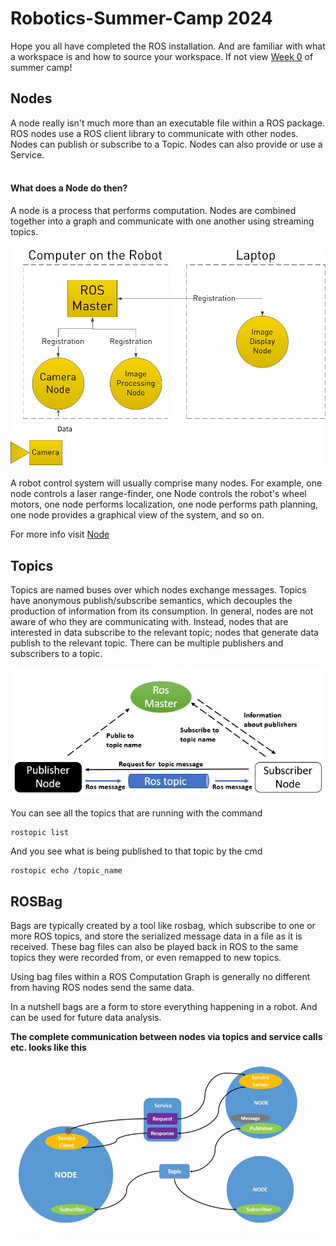 <h1>Robotics-Summer-Camp 2024</h1> 

Hope you all have completed the ROS installation. And are familiar with what a workspace is and how to source your workspace. If not view [Week 0](https://github.com/Robotics-Club-IIT-BHU/Robotics-Camp-2024/tree/week-1/Robo_Summer_camp_24-Week0) of summer camp!

## Nodes
A node really isn't much more than an executable file within a ROS package. ROS nodes use a ROS client library to communicate with other nodes. Nodes can publish or subscribe to a Topic. Nodes can also provide or use a Service. 
<br></br>
#### What does a Node do then?

A node is a process that performs computation. Nodes are combined together into a graph and communicate with one another using streaming topics.

<img src="ros101.png">
<br></br>
A robot control system will usually comprise many nodes. For example, one node controls a laser range-finder, one Node controls the robot's wheel motors, one node performs localization, one node performs path planning, one node provides a graphical view of the system, and so on. 

For more info visit [Node](http://wiki.ros.org/Nodes)


## Topics 

Topics are named buses over which nodes exchange messages. Topics have anonymous publish/subscribe semantics, which decouples the production of information from its consumption. In general, nodes are not aware of who they are communicating with. Instead, nodes that are interested in data subscribe to the relevant topic; nodes that generate data publish to the relevant topic. There can be multiple publishers and subscribers to a topic. 

<img src="ros_master_communication_topics.png">

You can see all the topics that are running with the command
```
rostopic list
``` 

And you see what is being published to that topic by the cmd 
```
rostopic echo /topic_name
```

## ROSBag

Bags are typically created by a tool like rosbag, which subscribe to one or more ROS topics, and store the serialized message data in a file as it is received. These bag files can also be played back in ROS to the same topics they were recorded from, or even remapped to new topics.

Using bag files within a ROS Computation Graph is generally no different from having ROS nodes send the same data. 

In a nutshell bags are a form to store everything happening in a robot. And can be used for future data analysis.


**The complete communication between nodes via topics and service calls etc. looks like this**

<img src="Nodes-TopicandService.gif">